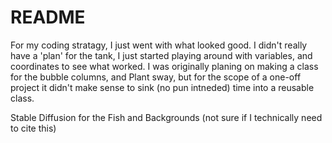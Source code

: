 # README

For my coding stratagy, I just went with what looked good. I didn't really have a 'plan' for the tank, I just started playing around with variables, and coordinates to see what worked. 
I was originally planing on making a class for the bubble columns, and Plant sway, but for the scope of a one-off project it didn't make sense to sink (no pun intneded) time into a reusable class. 

Stable Diffusion for the Fish and Backgrounds (not sure if I technically need to cite this)